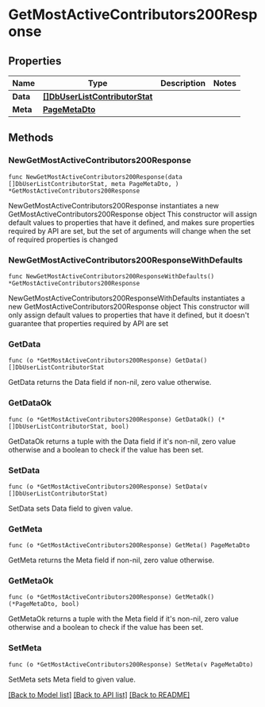 # GetMostActiveContributors200Response

## Properties

Name | Type | Description | Notes
------------ | ------------- | ------------- | -------------
**Data** | [**[]DbUserListContributorStat**](DbUserListContributorStat.md) |  | 
**Meta** | [**PageMetaDto**](PageMetaDto.md) |  | 

## Methods

### NewGetMostActiveContributors200Response

`func NewGetMostActiveContributors200Response(data []DbUserListContributorStat, meta PageMetaDto, ) *GetMostActiveContributors200Response`

NewGetMostActiveContributors200Response instantiates a new GetMostActiveContributors200Response object
This constructor will assign default values to properties that have it defined,
and makes sure properties required by API are set, but the set of arguments
will change when the set of required properties is changed

### NewGetMostActiveContributors200ResponseWithDefaults

`func NewGetMostActiveContributors200ResponseWithDefaults() *GetMostActiveContributors200Response`

NewGetMostActiveContributors200ResponseWithDefaults instantiates a new GetMostActiveContributors200Response object
This constructor will only assign default values to properties that have it defined,
but it doesn't guarantee that properties required by API are set

### GetData

`func (o *GetMostActiveContributors200Response) GetData() []DbUserListContributorStat`

GetData returns the Data field if non-nil, zero value otherwise.

### GetDataOk

`func (o *GetMostActiveContributors200Response) GetDataOk() (*[]DbUserListContributorStat, bool)`

GetDataOk returns a tuple with the Data field if it's non-nil, zero value otherwise
and a boolean to check if the value has been set.

### SetData

`func (o *GetMostActiveContributors200Response) SetData(v []DbUserListContributorStat)`

SetData sets Data field to given value.


### GetMeta

`func (o *GetMostActiveContributors200Response) GetMeta() PageMetaDto`

GetMeta returns the Meta field if non-nil, zero value otherwise.

### GetMetaOk

`func (o *GetMostActiveContributors200Response) GetMetaOk() (*PageMetaDto, bool)`

GetMetaOk returns a tuple with the Meta field if it's non-nil, zero value otherwise
and a boolean to check if the value has been set.

### SetMeta

`func (o *GetMostActiveContributors200Response) SetMeta(v PageMetaDto)`

SetMeta sets Meta field to given value.



[[Back to Model list]](../README.md#documentation-for-models) [[Back to API list]](../README.md#documentation-for-api-endpoints) [[Back to README]](../README.md)


